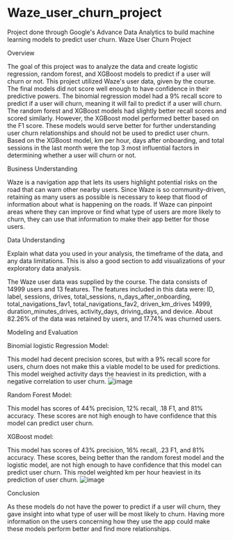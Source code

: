 # Waze_user_churn_project
Project done through Google's Advance Data Analytics to build machine learning models to predict user churn. 
Waze User Churn Project

Overview

The goal of this project was to analyze the data and create logistic regression, random forest, and XGBoost models to predict if a user will churn or not. This project utilized Waze's user data, given by the course. The final models did not score well enough to have confidence in their predictive powers. The binomial regression model had a 9% recall score to predict if a user will churn, meaning it will fail to predict if a user will churn. The random forest and XGBoost models had slightly better recall scores and scored similarly. However, the XGBoost model performed better based on the F1 score. These models would serve better for further understanding user churn relationships and should not be used to predict user churn. Based on the XGBoost model, km per hour, days after onboarding, and total sessions in the last month were the top 3 most influential factors in determining whether a user will churn or not. 

Business Understanding 

Waze is a navigation app that lets its users highlight potential risks on the road that can warn other nearby users. Since Waze is so community-driven, retaining as many users as possible is necessary to keep that flood of information about what is happening on the roads. If Waze can pinpoint areas where they can improve or find what type of users are more likely to churn, they can use that information to make their app better for those users. 

Data Understanding 

Explain what data you used in your analysis, the timeframe of the data, and any data limitations. This is also a good section to add visualizations of your exploratory data analysis. 

The Waze user data was supplied by the course. The data consists of 14999 users and 13 features. The features included in this data were: ID, label, sessions, drives, total_sessions, n_days_after_onboarding, total_navigations_fav1,  total_navigations_fav2, driven_km_drives 14999, duration_minutes_drives, activity_days, driving_days, and device. About 82.26% of the data was retained by users, and 17.74% was churned users. 

Modeling and Evaluation 

Binomial logistic Regression Model:

This model had decent precision scores, but with a 9% recall score for users, churn does not make this a viable model to be used for predictions. This model weighed activity days the heaviest in its prediction, with a negative correlation to user churn.
![image](https://github.com/landgrd/Waze_user_churn_project/assets/94145969/efef521f-1da8-45e9-8c6a-422f9e7ce652)

Random Forest Model:

This model has scores of 44% precision, 12% recall, .18 F1, and 81% accuracy. These scores are not high enough to have confidence that this model can predict user churn. 

XGBoost model:

This model has scores of 43% precision, 16% recall, .23 F1, and 81% accuracy. These scores, being better than the random forest model and the logistic model, are not high enough to have confidence that this model can predict user churn. This model weighted km per hour heaviest in its prediction of user churn.
![image](https://github.com/landgrd/Waze_user_churn_project/assets/94145969/59bc18b0-c78a-4d4a-a5e1-83d6d07f6134)

Conclusion

As these models do not have the power to predict if a user will churn, they gave insight into what type of user will be most likely to churn. Having more information on the users concerning how they use the app could make these models perform better and find more relationships. 
